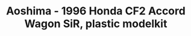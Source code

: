 ---
layout: product
title: "Aoshima - 1996 Honda CF2 Accord Wagon SiR, plastic modelkit"
price: "TBA" 
desc: "N/A"
img_path: "/assets/img/AO55731.webp"
brand: "N/A"
available: false
special_offer: false
new: false
soon: false
cat: "010000"
subcat: "013700"
subsubcat: "0N/A"
sifra: "AO55731"
popular: false
spec: false
---